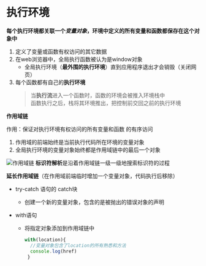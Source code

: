 # 执行环境
**每个执行环境都关联一个*变量对象*，环境中定义的所有变量和函数都保存在这个对象中**
1. 定义了变量或函数有权访问的其它数据
2. 在web浏览器中，全局执行函数被认为是window对象
   - 全局执行环境（**最外围的执行环境**）直到应用程序退出才会销毁（关闭网页）
3. 每个函数都有自己的**执行环境**
   >当**执行流**进入一个函数时，函数的环境会被推入环境栈中\
   >函数执行之后，栈将其环境推出，把控制前交回之前的执行环境

**作用域链**

作用：保证对执行环境有权访问的所有变量和函数 的有序访问
1. 作用域的前端始终是当前执行代码所在环境的变量对象
2. 全局执行环境的变量对象始终都是作用域链中的最后一个对象

 ![作用域链](https://github.com/luobosiji/blog/blob/master/resources/scopeChain.png?raw=true)
**标识符解析**是沿着作用域链一级一级地搜索标识符的过程

**延长作用域链**（在作用域前端临时增加一个变量对象，代码执行后移除）
  - try-catch 语句的 catch块
    - 创建一个新的变量对象，包含的是被抛出的错误对象的声明
    
  - with语句
    - 将指定对象添加到作用域链中
      ```javascript
      with(location){
        //变量对象包含了location的所有熟悉和方法
        console.log(href)
       }
       ```